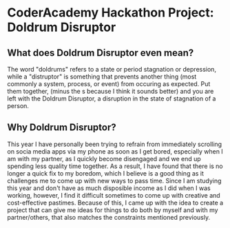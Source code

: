# CoderAcademy Hackathon Project: Doldrum Disruptor

## What does Doldrum Disruptor even mean?

The word "doldrums" refers to a state or period stagnation or depression, while a "distruptor" is something that prevents another thing (most commonly a system, process, or event) from occuring as expected. Put them together, (minus the s because I think it sounds better) and you are left with the Doldrum Disruptor, a disruption in the state of stagnation of a person.

## Why Doldrum Disruptor?

This year I have personally been trying to refrain from immediately scrolling on socia media apps via my phone as soon as I get bored, especially when I am with my partner, as I quickly become disengaged and we end up spending less quality time together. As a result, I have found that there is no longer a quick fix to my boredom, which I believe is a good thing as it challenges me to come up with new ways to pass time. Since I am studying this year and don't have as much disposible income as I did when I was working, however, I find it difficult sometimes to come up with creative and cost-effective pastimes. Because of this, I came up with the idea to create a project that can give me ideas for things to do both by myself and with my partner/others, that also matches the constraints mentioned previously.